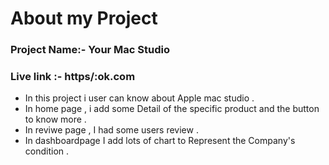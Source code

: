 # About my Project
### Project Name:- Your Mac Studio 

### Live link :- https/:ok.com

- In this project i user can know about Apple mac studio . 
- In home page , i add some Detail of the specific product and the button to know more .
- In reviwe page , I had some users review .
- In dashboardpage I add lots of chart to Represent the Company's condition .